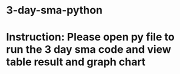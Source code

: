 # 3-day-sma-python

# Instruction: Please open py file to run the 3 day sma code and view table result and graph chart
